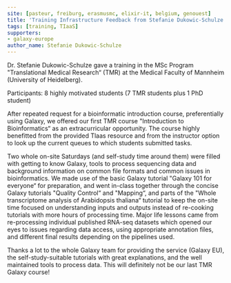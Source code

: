 ```yaml
---
site: [pasteur, freiburg, erasmusmc, elixir-it, belgium, genouest]
title: 'Training Infrastructure Feedback from Stefanie Dukowic-Schulze'
tags: [training, TIaaS]
supporters:
- galaxy-europe
author_name: Stefanie Dukowic-Schulze
---
```


Dr. Stefanie Dukowic-Schulze gave a training in the MSc Program "Translational Medical Research“ (TMR) at the Medical Faculty of Mannheim (University of Heidelberg).

Participants: 8 highly motivated students (7 TMR students plus 1 PhD student)

After repeated request for a bioinformatic introduction course, preferentially using Galaxy, we offered our first TMR course "Introduction to Bioinformatics“ as an extracurricular opportunity. The course highly benefitted from the provided Tlaas resource and from the instructor option to look up the current queues to which students submitted tasks.

Two whole on-site Saturdays (and self-study time around them) were filled with getting to know Galaxy, tools to process sequencing data and background information on common file formats and common issues in bioinformatics. We made use of the basic Galaxy tutorial "Galaxy 101 for everyone“ for preparation, and went in-class together through the concise Galaxy tutorials "Quality Control“ and "Mapping“, and parts of the "Whole transcriptome analysis of Arabidopsis thaliana“ tutorial to keep the on-site time focused on understanding inputs and outputs instead of re-cooking tutorials with more hours of processing time. Major life lessons came from re-processing individual published RNA-seq datasets which opened our eyes to issues regarding data access, using appropriate annotation files, and different final results depending on the pipelines used.

Thanks a lot to the whole Galaxy team for providing the service (Galaxy EU), the self-study-suitable tutorials with great explanations, and the well maintained tools to process data. This will definitely not be our last TMR Galaxy course!

